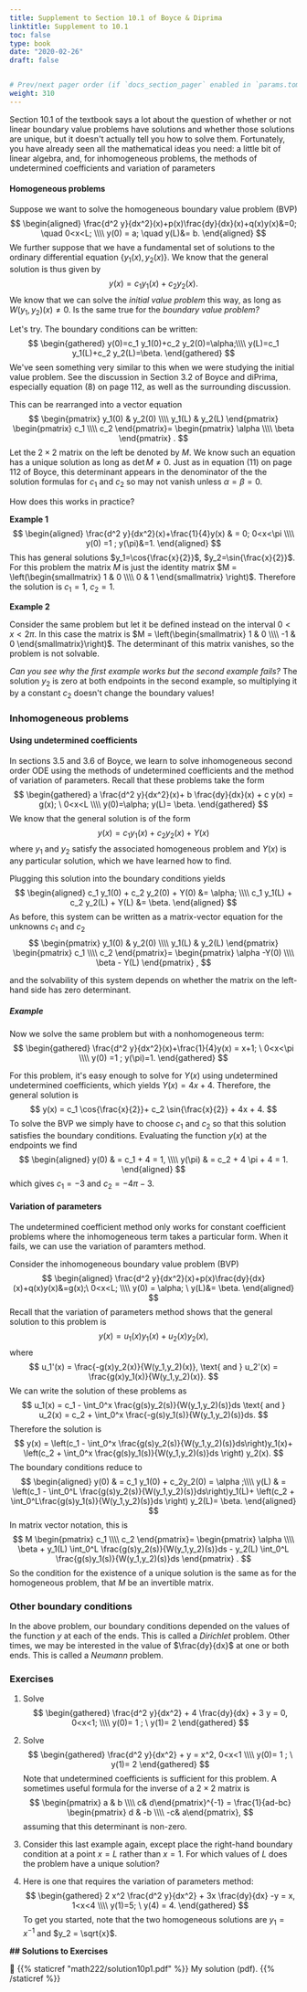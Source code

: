 ```yaml
---
title: Supplement to Section 10.1 of Boyce & Diprima
linktitle: Supplement to 10.1
toc: false
type: book
date: "2020-02-26"
draft: false


# Prev/next pager order (if `docs_section_pager` enabled in `params.toml`)
weight: 310
---
```



Section 10.1 of the textbook says a lot about the question of whether or not linear boundary value problems have solutions and whether those solutions are unique, but it doesn't actually tell you how to solve them. Fortunately, you have already seen all the mathematical ideas you need: a little bit of linear algebra, and, for inhomogeneous problems, the methods of undetermined coefficients and variation of parameters

#### Homogeneous problems

Suppose we want to solve the homogeneous boundary value problem (BVP)
$$
\begin{aligned}
\frac{d^2 y}{dx^2}(x)+p(x)\frac{dy}{dx}(x)+q(x)y(x)&=0; \quad 0<x<L; \\\\
y(0) = a; \quad y(L)&= b.
\end{aligned}
$$
We further suppose that we have a fundamental set of solutions to the ordinary differential equation $\{y_1(x),y_2(x)\}$. We know that the general solution is thus given by
$$
y(x)= c_1 y_1(x) + c_2 y_2(x).
$$
We know that we can solve the _initial value problem_ this way, as long as $W(y_1,y_2)(x)\neq 0$. Is the same true for the _boundary value problem?_

Let's try. The boundary conditions can be written:
$$
\begin{gathered}
y(0)=c_1 y_1(0)+c_2 y_2(0)=\alpha;\\\\
y(L)=c_1 y_1(L)+c_2 y_2(L)=\beta.
\end{gathered}
$$
We've seen something very similar to this when we were studying the initial value problem. See the discussion in Section 3.2 of Boyce and diPrima, especially equation $(8)$ on page 112, as well as the surrounding discussion.

This can be rearranged into a vector equation
$$
\begin{pmatrix}
y_1(0) & y_2(0) \\\\
y_1(L) & y_2(L)
\end{pmatrix}
\begin{pmatrix}
c_1 \\\\ c_2
\end{pmatrix}=
\begin{pmatrix}
\alpha  \\\\ \beta
\end{pmatrix} .
$$
Let the $2\times2$ matrix on the left be denoted by $M$. We know such an equation has a unique solution as long as $\det{M}\neq0$. Just as in equation $(11)$ on page 112 of Boyce, this determinant appears in the denominator of the the solution formulas for $c_1$ and $c_2$ so may not vanish unless $\alpha=\beta=0$.

How does this works in practice?

__Example 1__
$$
\begin{aligned}
\frac{d^2 y}{dx^2}(x)+\frac{1}{4}y(x) & = 0;  0<x<\pi \\\\
y(0) =1 ; y(\pi)&=1.
\end{aligned}
$$
This has general solutions $y_1=\cos{\frac{x}{2}}$, $y_2=\sin{\frac{x}{2}}$. For this problem the matrix $M$ is just the identity matrix $M = \left(\begin{smallmatrix} 1 & 0 \\\\ 0 & 1  \end{smallmatrix} \right)$. Therefore the solution is $c_1=1$, $c_2=1$.

__Example 2__

Consider the same problem but let it be defined instead on the interval $0<x<2\pi$. In this case the matrix is $M = \left(\begin{smallmatrix} 1 & 0 \\\\ -1 & 0 \end{smallmatrix}\right)$. The determinant of this matrix vanishes, so the problem is not solvable.

_Can you see why the first example works but the second example fails?_ The solution $y_2$ is zero at both endpoints in the second example, so multiplying it by a constant $c_2$ doesn't change the boundary values!

### Inhomogeneous problems
#### Using undetermined coefficients

In sections 3.5 and 3.6 of Boyce, we learn to solve inhomogeneous second order ODE using the methods of undetermined coefficients and the method of variation of parameters. Recall that these problems take the form
$$
\begin{gathered}
a \frac{d^2 y}{dx^2}(x)+ b \frac{dy}{dx}(x) + c y(x) = g(x); \  0<x<L \\\\
y(0)=\alpha;  y(L)= \beta.
\end{gathered}
$$
We know that the general solution is of the form
$$
y(x)= c_1 y_1(x)+ c_2 y_2(x) + Y(x)
$$
where $y_1$ and $y_2$ satisfy the associated homogeneous problem and $Y(x)$ is any particular solution, which we have learned how to find.

Plugging this solution into the boundary conditions yields
$$
\begin{aligned}
c_1 y_1(0) + c_2 y_2(0) + Y(0) &= \alpha; \\\\
c_1 y_1(L) + c_2 y_2(L) + Y(L) &= \beta.
\end{aligned}
$$
As before, this system can be written as a matrix-vector equation for the unknowns $c_1$ and $c_2$
$$
\begin{pmatrix}
y_1(0) & y_2(0) \\\\
y_1(L) & y_2(L)
\end{pmatrix}
\begin{pmatrix}
c_1 \\\\ 
c_2
\end{pmatrix}=
\begin{pmatrix}
\alpha -Y(0) \\\\
 \beta - Y(L)
\end{pmatrix} ,
$$

and the solvability of this system depends on whether the matrix on the left-hand side has zero determinant.

##### Example

Now we solve the same problem but with a nonhomogeneous term:
$$
\begin{gathered}
\frac{d^2 y}{dx^2}(x)+\frac{1}{4}y(x)  = x+1; \ 0<x<\pi \\\\
y(0) =1 ; y(\pi)=1.
\end{gathered}
$$

For this problem, it's easy enough to solve for $Y(x)$ using undetermined undetermined coefficients, which yields $Y(x)=4x+4$. Therefore, the general solution is
$$
y(x) = c_1 \cos{\frac{x}{2}}+ c_2 \sin{\frac{x}{2}} + 4x + 4.
$$
To solve the BVP we simply have to choose $c_1$ and $c_2$ so that this solution satisfies the boundary conditions. Evaluating the function $y(x)$ at the endpoints we find
$$
\begin{aligned}
y(0) & = c_1 + 4 = 1, \\\\
y(\pi) & = c_2 + 4 \pi + 4 = 1.
\end{aligned}
$$
which gives $c_1= -3$ and $c_2 = -4 \pi -3$.

#### Variation of parameters

The undetermined coefficient method only works for constant coefficient problems where the inhomogeneous term takes a particular form. When it fails, we can use the variation of paramters method.

Consider the inhomogeneous boundary value problem (BVP)
$$
\begin{aligned}
\frac{d^2 y}{dx^2}(x)+p(x)\frac{dy}{dx}(x)+q(x)y(x)&=g(x);\  0<x<L; \\\\
y(0) = \alpha; \  y(L)&= \beta.
\end{aligned}
$$
Recall that the variation of parameters method shows that the general solution to this problem is
$$
y(x)= u_1(x)y_1(x)+u_2(x)y_2(x),
$$
where
$$
u_1'(x) = \frac{-g(x)y_2(x)}{W(y_1,y_2)(x)},
 \text{ and }
 u_2'(x) = \frac{g(x)y_1(x)}{W(y_1,y_2)(x)}.
$$
We can write the solution of these problems as
$$
u_1(x) = c_1 - \int_0^x \frac{g(s)y_2(s)}{W(y_1,y_2)(s)}ds
 \text{ and }
 u_2(x) = c_2 + \int_0^x \frac{-g(s)y_1(s)}{W(y_1,y_2)(s)}ds.
$$
Therefore the solution is
$$
y(x) = \left(c_1 - \int_0^x \frac{g(s)y_2(s)}{W(y_1,y_2)(s)}ds\right)y_1(x)+
\left(c_2 + \int_0^x \frac{g(s)y_1(s)}{W(y_1,y_2)(s)}ds \right) y_2(x).
$$
 The boundary conditions reduce to
$$
 \begin{aligned}
y(0) & = c_1 y_1(0) + c_2y_2(0) = \alpha ;\\\\
y(L) & = \left(c_1 - \int_0^L \frac{g(s)y_2(s)}{W(y_1,y_2)(s)}ds\right)y_1(L)+
\left(c_2 + \int_0^L\frac{g(s)y_1(s)}{W(y_1,y_2)(s)}ds \right) y_2(L)= \beta.
 \end{aligned}
$$
 In matrix vector notation, this is
$$
 M \begin{pmatrix}
 c_1 \\\\ c_2
 \end{pmatrix}=
 \begin{pmatrix}
 \alpha \\\\
 \beta  +
 y_1(L) \int_0^L \frac{g(s)y_2(s)}{W(y_1,y_2)(s)}ds -
 y_2(L) \int_0^L \frac{g(s)y_1(s)}{W(y_1,y_2)(s)}ds
  \end{pmatrix} .
$$
So the condition for the existence of a unique solution is the same as for the homogeneous problem, that $M$ be an invertible matrix.


 ### Other boundary conditions
In the above problem, our boundary conditions depended on the values of the function $y$ at each of the ends. This is called a _Dirichlet_ problem. Other times, we may be interested in the value of $\frac{dy}{dx}$ at one or both ends. This is called a _Neumann_ problem.

### Exercises
1. Solve
$$
\begin{gathered}
\frac{d^2 y}{dx^2} + 4 \frac{dy}{dx} + 3 y = 0,  0<x<1; \\\\
y(0)= 1 ; \ 
y(1)= 2
\end{gathered}
$$

1. Solve
$$
\begin{gathered}
\frac{d^2 y}{dx^2} +  y  = x^2,  0<x<1 \\\\
y(0)= 1 ; \ 
y(1)= 2
\end{gathered}
$$
Note that undetermined coefficients is sufficient for this problem. A sometimes useful formula for the inverse of a $2\times2$ matrix is
$$
\begin{pmatrix}
a & b \\\\ 
c& d\end{pmatrix}^{-1}
=
\frac{1}{ad-bc}
\begin{pmatrix}
d & -b \\\\ 
-c& a\end{pmatrix},
$$
assuming that this determinant is non-zero.

1. Consider this last example again, except place the right-hand boundary condition at a point $x=L$ rather than $x=1$. For which values of $L$ does the problem have a unique solution?
1. Here is one that requires the variation of parameters method:
$$
\begin{gathered}
 2 x^2 \frac{d^2 y}{dx^2} + 3x \frac{dy}{dx} -y = x, 1<x<4 \\\\
 y(1)=5; \  y(4) = 4.
\end{gathered}
$$
To get you started, note that the two homogeneous solutions are $y_1 = x^{-1}$ and $y_2 = \sqrt{x}$.

**## Solutions to Exercises**

:memo: {{% staticref "math222/solution10p1.pdf" %}} My solution (pdf). {{% /staticref %}} 

